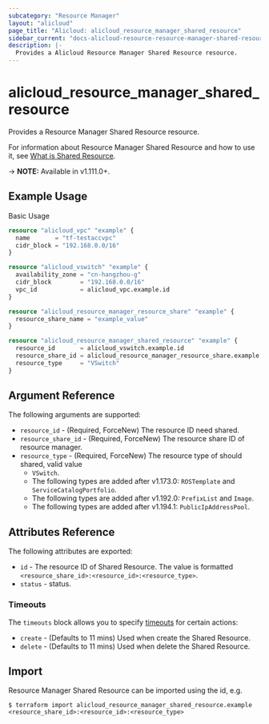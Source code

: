 ```yaml
---
subcategory: "Resource Manager"
layout: "alicloud"
page_title: "Alicloud: alicloud_resource_manager_shared_resource"
sidebar_current: "docs-alicloud-resource-resource-manager-shared-resource"
description: |-
  Provides a Alicloud Resource Manager Shared Resource resource.
---
```


# alicloud\_resource\_manager\_shared\_resource

Provides a Resource Manager Shared Resource resource.

For information about Resource Manager Shared Resource and how to use it, see [What is Shared Resource](https://www.alibabacloud.com/help/en/doc-detail/94475.htm).

-> **NOTE:** Available in v1.111.0+.

## Example Usage

Basic Usage

```terraform
resource "alicloud_vpc" "example" {
  name       = "tf-testaccvpc"
  cidr_block = "192.168.0.0/16"
}

resource "alicloud_vswitch" "example" {
  availability_zone = "cn-hangzhou-g"
  cidr_block        = "192.168.0.0/16"
  vpc_id            = alicloud_vpc.example.id
}

resource "alicloud_resource_manager_resource_share" "example" {
  resource_share_name = "example_value"
}

resource "alicloud_resource_manager_shared_resource" "example" {
  resource_id       = alicloud_vswitch.example.id
  resource_share_id = alicloud_resource_manager_resource_share.example.resource_share_id
  resource_type     = "VSwitch"
}

```

## Argument Reference

The following arguments are supported:

* `resource_id` - (Required, ForceNew) The resource ID need shared.
* `resource_share_id` - (Required, ForceNew) The resource share ID of resource manager.
* `resource_type` - (Required, ForceNew) The resource type of should shared, valid value 
  - `VSwitch`. 
  - The following types are added after v1.173.0: `ROSTemplate` and `ServiceCatalogPortfolio`. 
  - The following types are added after v1.192.0: `PrefixList` and `Image`.  
  - The following types are added after v1.194.1: `PublicIpAddressPool`.

## Attributes Reference

The following attributes are exported:

* `id` - The resource ID of Shared Resource. The value is formatted `<resource_share_id>:<resource_id>:<resource_type>`.
* `status` - status.

### Timeouts

The `timeouts` block allows you to specify [timeouts](https://www.terraform.io/docs/configuration-0-11/resources.html#timeouts) for certain actions:

* `create` - (Defaults to 11 mins) Used when create the Shared Resource.
* `delete` - (Defaults to 11 mins) Used when delete the Shared Resource.

## Import

Resource Manager Shared Resource can be imported using the id, e.g.

```shell
$ terraform import alicloud_resource_manager_shared_resource.example <resource_share_id>:<resource_id>:<resource_type>
```
